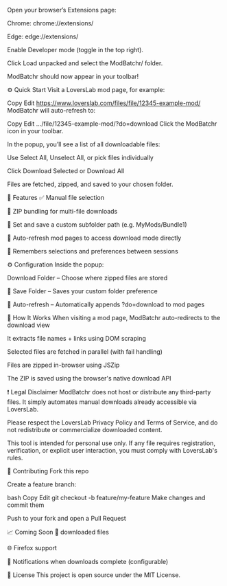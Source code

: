 Open your browser’s Extensions page:

Chrome: chrome://extensions/

Edge: edge://extensions/

Enable Developer mode (toggle in the top right).

Click Load unpacked and select the ModBatchr/ folder.

ModBatchr should now appear in your toolbar!

⚙️ Quick Start
Visit a LoversLab mod page, for example:

Copy
Edit
https://www.loverslab.com/files/file/12345-example-mod/
ModBatchr will auto-refresh to:

Copy
Edit
…/file/12345-example-mod/?do=download
Click the ModBatchr icon in your toolbar.

In the popup, you’ll see a list of all downloadable files:

Use Select All, Unselect All, or pick files individually

Click Download Selected or Download All

Files are fetched, zipped, and saved to your chosen folder.

🔧 Features
✅ Manual file selection

🚀 ZIP bundling for multi-file downloads

💾 Set and save a custom subfolder path (e.g. MyMods/Bundle1)

🔄 Auto-refresh mod pages to access download mode directly

🧠 Remembers selections and preferences between sessions

⚙️ Configuration
Inside the popup:

Download Folder – Choose where zipped files are stored

💾 Save Folder – Saves your custom folder preference

🔄 Auto-refresh – Automatically appends ?do=download to mod pages

📂 How It Works
When visiting a mod page, ModBatchr auto-redirects to the download view

It extracts file names + links using DOM scraping

Selected files are fetched in parallel (with fail handling)

Files are zipped in-browser using JSZip

The ZIP is saved using the browser's native download API

❗ Legal Disclaimer
ModBatchr does not host or distribute any third-party files.
It simply automates manual downloads already accessible via LoversLab.

Please respect the LoversLab Privacy Policy and Terms of Service, and do not redistribute or commercialize downloaded content.

This tool is intended for personal use only.
If any file requires registration, verification, or explicit user interaction, you must comply with LoversLab's rules.

🤝 Contributing
Fork this repo

Create a feature branch:

bash
Copy
Edit
git checkout -b feature/my-feature
Make changes and commit them

Push to your fork and open a Pull Request


📈 Coming Soon
🧾 downloaded files

🌐 Firefox support

🔔 Notifications when downloads complete (configurable)

📝 License
This project is open source under the MIT License.
